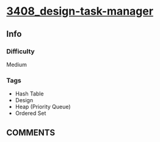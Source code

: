 # [3408_design-task-manager](https://leetcode.com/problems/design-task-manager)

## Info

### Difficulty

Medium

### Tags

- Hash Table
- Design
- Heap (Priority Queue)
- Ordered Set

## __COMMENTS__

> 
